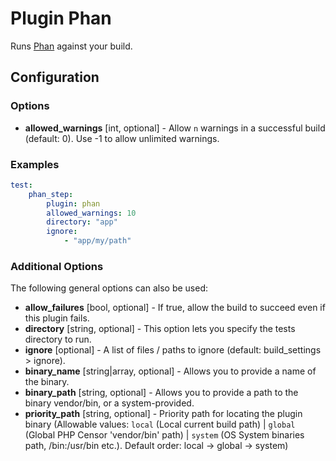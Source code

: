 Plugin Phan
===========

Runs [Phan](https://github.com/phan/phan) against your build.

Configuration
-------------

### Options

* **allowed_warnings** [int, optional] - Allow `n` warnings in a successful build (default: 0). 
  Use -1 to allow unlimited warnings.

### Examples

```yml
test:
    phan_step:
        plugin: phan
        allowed_warnings: 10
        directory: "app"
        ignore:
            - "app/my/path"
```

### Additional Options

The following general options can also be used: 

* **allow_failures** [bool, optional] - If true, allow the build to succeed even if this plugin fails.
* **directory** [string, optional] - This option lets you specify the tests directory to run.
* **ignore** [optional] - A list of files / paths to ignore (default: build_settings > ignore).
* **binary_name** [string|array, optional] - Allows you to provide a name of the binary.
* **binary_path** [string, optional] - Allows you to provide a path to the binary vendor/bin, or a system-provided.
* **priority_path** [string, optional] - Priority path for locating the plugin binary (Allowable values: 
  `local` (Local current build path) | 
  `global` (Global PHP Censor 'vendor/bin' path) |
  `system` (OS System binaries path, /bin:/usr/bin etc.). 
  Default order: local -> global -> system)
